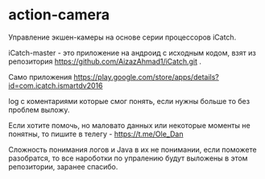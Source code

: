# action-camera
Управление экшен-камеры на основе серии процессоров iCatch. 


iCatch-master - это приложение на андроид с исходным кодом, взят из репозитория https://github.com/AizazAhmad1/iCatch.git .

Cамо приложения https://play.google.com/store/apps/details?id=com.icatch.ismartdv2016

log c коментариями которые смог понять, если нужны больше то без проблем выложу.

Если хотите помочь, но маловато данных или некоторые моменты не понятны, то пишите в телегу - https://t.me/Ole_Dan

Сложность понимания логов и Java в их не понимании, если поможете разобратся, то все нароботки по упралению будут выложены в этом репозитории, заранее спасибо.
